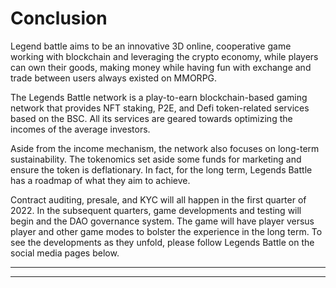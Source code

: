 # Conclusion

Legend battle aims to be an innovative 3D online, cooperative game working with blockchain and leveraging the crypto economy, while players can own their goods, making money while having fun with exchange and trade between users always existed on MMORPG.

The Legends Battle network is a play-to-earn blockchain-based gaming network that provides NFT staking, P2E, and Defi token-related services based on the BSC. All its services are geared towards optimizing the incomes of the average investors.

Aside from the income mechanism, the network also focuses on long-term sustainability. The tokenomics set aside some funds for marketing and ensure the token is deflationary. In fact, for the long term, Legends Battle has a roadmap of what they aim to achieve.

Contract auditing, presale, and KYC will all happen in the first quarter of 2022. In the subsequent quarters, game developments and testing will begin and the DAO governance system. The game will have player versus player and other game modes to bolster the experience in the long term. To see the developments as they unfold, please follow Legends Battle on the social media pages below.

****

****


